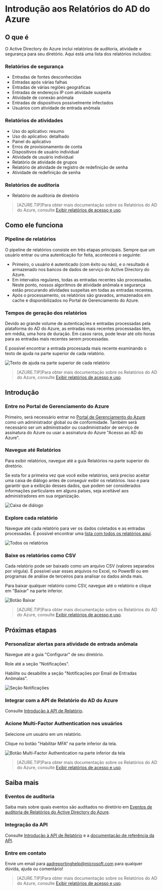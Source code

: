 <properties
   pageTitle="Relatórios do AD do Azure: Introdução"
   description="Lista os diversos relatórios disponíveis nos relatórios do Active Directory do Azure"
   services="active-directory"
   documentationCenter=""
   authors="curtand"
   manager="stevenpo"
   editor=""/>

<tags
   ms.service="active-directory"
   ms.devlang="na"
   ms.topic="article"
   ms.tgt_pltfrm="na"
   ms.workload="identity"
   ms.date="09/21/2015"
   ms.author="curtand;kenhoff"/>

# Introdução aos Relatórios do AD do Azure

## O que é

O Active Directory do Azure inclui relatórios de auditoria, atividade e segurança para seu diretório. Aqui está uma lista dos relatórios incluídos:

### Relatórios de segurança

- Entradas de fontes desconhecidas
- Entradas após várias falhas
- Entradas de várias regiões geográficas
- Entradas de endereços IP com atividade suspeita
- Atividade de conexão anômala
- Entradas de dispositivos possivelmente infectados
- Usuários com atividade de entrada anômala

### Relatórios de atividades

- Uso do aplicativo: resumo
- Uso do aplicativo: detalhado
- Painel do aplicativo
- Erros de provisionamento de conta
- Dispositivos de usuário individual
- Atividade de usuário individual
- Relatório de atividade de grupos
- Relatório de atividade de registro de redefinição de senha
- Atividade de redefinição de senha

### Relatórios de auditoria

- Relatório de auditoria de diretório

> [AZURE.TIP]Para obter mais documentação sobre os Relatórios do AD do Azure, consulte [Exibir relatórios de acesso e uso](active-directory-view-access-usage-reports.md).



## Como ele funciona


### Pipeline de relatórios

O pipeline de relatórios consiste em três etapas principais. Sempre que um usuário entrar ou uma autenticação for feita, acontecerá o seguinte:

- Primeiro, o usuário é autenticado (com êxito ou não), e o resultado é armazenado nos bancos de dados de serviço do Active Directory do Azure.
- Em intervalos regulares, todas as entradas recentes são processadas. Neste ponto, nossos algoritmos de atividade anômala e segurança estão procurando atividades suspeitas em todas as entradas recentes.
- Após o processamento, os relatórios são gravados, armazenados em cache e disponibilizados no Portal de Gerenciamento do Azure.

### Tempos de geração dos relatórios

Devido ao grande volume de autenticações e entradas processadas pela plataforma do AD do Azure, as entradas mais recentes processadas têm, em média, uma hora de duração. Em casos raros, pode levar até oito horas para as entradas mais recentes serem processadas.

É possível encontrar a entrada processada mais recente examinando o texto de ajuda na parte superior de cada relatório.

![Texto de ajuda na parte superior de cada relatório](./media/active-directory-reporting-getting-started/reportingWatermark.PNG)

> [AZURE.TIP]Para obter mais documentação sobre os Relatórios do AD do Azure, consulte [Exibir relatórios de acesso e uso](active-directory-view-access-usage-reports.md).



## Introdução


### Entre no Portal de Gerenciamento do Azure

Primeiro, será necessário entrar no [Portal de Gerenciamento do Azure](https://manage.windowsazure.com) como um administrador global ou de conformidade. Também será necessário ser um administrador ou coadministrador de serviço de assinatura do Azure ou usar a assinatura do Azure "Acesso ao AD do Azure".

### Navegue até Relatórios

Para exibir relatórios, navegue até a guia Relatórios na parte superior do diretório.

Se esta for a primeira vez que você exibe relatórios, será preciso aceitar uma caixa de diálogo antes de conseguir exibir os relatórios. Isso é para garantir que a exibição desses dados, que podem ser considerados informações particulares em alguns países, seja aceitável aos administradores em sua organização.

![Caixa de diálogo](./media/active-directory-reporting-getting-started/dialogBox.png)

### Explore cada relatório

Navegue até cada relatório para ver os dados coletados e as entradas processadas. É possível encontrar uma [lista com todos os relatórios aqui](active-directory-reporting-what-it-is.md).

![Todos os relatórios](./media/active-directory-reporting-getting-started/reportsMain.png)

### Baixe os relatórios como CSV

Cada relatório pode ser baixado como um arquivo CSV (valores separados por vírgula). É possível usar esses arquivos no Excel, no PowerBI ou em programas de análise de terceiros para analisar os dados ainda mais.

Para baixar qualquer relatório como CSV, navegue até o relatório e clique em "Baixar" na parte inferior.

![Botão Baixar](./media/active-directory-reporting-getting-started/downloadButton.png)

> [AZURE.TIP]Para obter mais documentação sobre os Relatórios do AD do Azure, consulte [Exibir relatórios de acesso e uso](active-directory-view-access-usage-reports.md).





## Próximas etapas

### Personalizar alertas para atividade de entrada anômala

Navegue até a guia "Configurar" de seu diretório.

Role até a seção "Notificações".

Habilite ou desabilite a seção "Notificações por Email de Entradas Anômalas".

![Seção Notificações](./media/active-directory-reporting-getting-started/notificationsSection.png)

### Integrar com a API de Relatório do AD do Azure

Consulte [Introdução à API de Relatório](active-directory-reporting-api-getting-started.md).

### Acione Multi-Factor Authentication nos usuários

Selecione um usuário em um relatório.

Clique no botão "Habilitar MFA" na parte inferior da tela.

![Botão Multi-Factor Authentication na parte inferior da tela](./media/active-directory-reporting-getting-started/mfaButton.png)

> [AZURE.TIP]Para obter mais documentação sobre os Relatórios do AD do Azure, consulte [Exibir relatórios de acesso e uso](active-directory-view-access-usage-reports.md).




## Saiba mais


### Eventos de auditoria

Saiba mais sobre quais eventos são auditados no diretório em [Eventos de auditoria de Relatórios do Active Directory do Azure](active-directory-reporting-audit-events.md).

### Integração da API

Consulte [Introdução à API de Relatório](active-directory-reporting-api-getting-started.md) e a [documentação de referência da API](https://msdn.microsoft.com/library/azure/mt126081.aspx).

### Entre em contato

Envie um email para [aadreportinghelp@microsoft.com](mailto:aadreportinghelp@microsoft.com) para qualquer dúvida, ajuda ou comentário!

> [AZURE.TIP]Para obter mais documentação sobre os Relatórios do AD do Azure, consulte [Exibir relatórios de acesso e uso](active-directory-view-access-usage-reports.md).

<!---HONumber=Sept15_HO4-->
